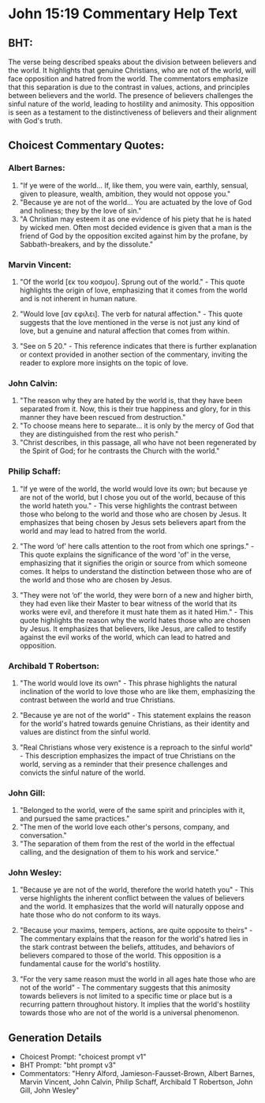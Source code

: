 # John 15:19 Commentary Help Text

## BHT:
The verse being described speaks about the division between believers and the world. It highlights that genuine Christians, who are not of the world, will face opposition and hatred from the world. The commentators emphasize that this separation is due to the contrast in values, actions, and principles between believers and the world. The presence of believers challenges the sinful nature of the world, leading to hostility and animosity. This opposition is seen as a testament to the distinctiveness of believers and their alignment with God's truth.

## Choicest Commentary Quotes:
### Albert Barnes:
1. "If ye were of the world... If, like them, you were vain, earthly, sensual, given to pleasure, wealth, ambition, they would not oppose you." 
2. "Because ye are not of the world... You are actuated by the love of God and holiness; they by the love of sin."
3. "A Christian may esteem it as one evidence of his piety that he is hated by wicked men. Often most decided evidence is given that a man is the friend of God by the opposition excited against him by the profane, by Sabbath-breakers, and by the dissolute."

### Marvin Vincent:
1. "Of the world [εκ του κοσμου]. Sprung out of the world." - This quote highlights the origin of love, emphasizing that it comes from the world and is not inherent in human nature.

2. "Would love [αν εφιλει]. The verb for natural affection." - This quote suggests that the love mentioned in the verse is not just any kind of love, but a genuine and natural affection that comes from within.

3. "See on 5 20." - This reference indicates that there is further explanation or context provided in another section of the commentary, inviting the reader to explore more insights on the topic of love.

### John Calvin:
1. "The reason why they are hated by the world is, that they have been separated from it. Now, this is their true happiness and glory, for in this manner they have been rescued from destruction." 
2. "To choose means here to separate... it is only by the mercy of God that they are distinguished from the rest who perish." 
3. "Christ describes, in this passage, all who have not been regenerated by the Spirit of God; for he contrasts the Church with the world."

### Philip Schaff:
1. "If ye were of the world, the world would love its own; but because ye are not of the world, but I chose you out of the world, because of this the world hateth you." - This verse highlights the contrast between those who belong to the world and those who are chosen by Jesus. It emphasizes that being chosen by Jesus sets believers apart from the world and may lead to hatred from the world.

2. "The word ‘of’ here calls attention to the root from which one springs." - This quote explains the significance of the word 'of' in the verse, emphasizing that it signifies the origin or source from which someone comes. It helps to understand the distinction between those who are of the world and those who are chosen by Jesus.

3. "They were not ‘of’ the world, they were born of a new and higher birth, they had even like their Master to bear witness of the world that its works were evil, and therefore it must hate them as it hated Him." - This quote highlights the reason why the world hates those who are chosen by Jesus. It emphasizes that believers, like Jesus, are called to testify against the evil works of the world, which can lead to hatred and opposition.

### Archibald T Robertson:
1. "The world would love its own" - This phrase highlights the natural inclination of the world to love those who are like them, emphasizing the contrast between the world and true Christians. 

2. "Because ye are not of the world" - This statement explains the reason for the world's hatred towards genuine Christians, as their identity and values are distinct from the sinful world. 

3. "Real Christians whose very existence is a reproach to the sinful world" - This description emphasizes the impact of true Christians on the world, serving as a reminder that their presence challenges and convicts the sinful nature of the world.

### John Gill:
1. "Belonged to the world, were of the same spirit and principles with it, and pursued the same practices."
2. "The men of the world love each other's persons, company, and conversation."
3. "The separation of them from the rest of the world in the effectual calling, and the designation of them to his work and service."

### John Wesley:
1. "Because ye are not of the world, therefore the world hateth you" - This verse highlights the inherent conflict between the values of believers and the world. It emphasizes that the world will naturally oppose and hate those who do not conform to its ways.

2. "Because your maxims, tempers, actions, are quite opposite to theirs" - The commentary explains that the reason for the world's hatred lies in the stark contrast between the beliefs, attitudes, and behaviors of believers compared to those of the world. This opposition is a fundamental cause for the world's hostility.

3. "For the very same reason must the world in all ages hate those who are not of the world" - The commentary suggests that this animosity towards believers is not limited to a specific time or place but is a recurring pattern throughout history. It implies that the world's hostility towards those who are not of the world is a universal phenomenon.


## Generation Details
- Choicest Prompt: "choicest prompt v1"
- BHT Prompt: "bht prompt v3"
- Commentators: "Henry Alford, Jamieson-Fausset-Brown, Albert Barnes, Marvin Vincent, John Calvin, Philip Schaff, Archibald T Robertson, John Gill, John Wesley"
